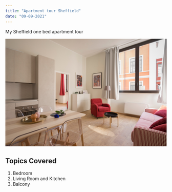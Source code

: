 ```yaml
---
title: "Apartment tour Sheffield"
date: "09-09-2021"
---
```


My Sheffield one bed apartment tour

![Apartment](./apartment.jpg)

## Topics Covered
1. Bedroom
2. Living Room and Kitchen
3. Balcony